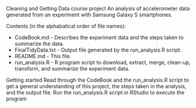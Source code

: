 Cleaning and Getting Data course project
An analysis of accelerometer data generated from an experiment with Samsung Galaxy S smartphones.

Contents (in the alphabatical order of file names):
* CodeBook.md - Describes the experiment data and the steps taken to summarize the data.
* FinalTidyData.txt - Output file generated by the run_analysis.R script.
* README.md - This file.
* run_analysis.R - R program script to download, extract, merge, clean-up, transform, and summarize the experiment data.

Getting started
Read through the CodeBook and the run_analysis.R script to get a general understanding of this project, the steps taken in the analysis, and the output file.
Run the run_analysis.R script in RStudio to execute the program
